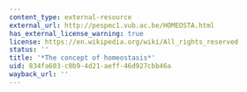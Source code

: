 ```yaml
---
content_type: external-resource
external_url: http://pespmc1.vub.ac.be/HOMEOSTA.html
has_external_license_warning: true
license: https://en.wikipedia.org/wiki/All_rights_reserved
status: ''
title: '*The concept of homeostasis*'
uid: 834fa603-c0b9-4d21-aeff-46d927cbb46a
wayback_url: ''
---
```

